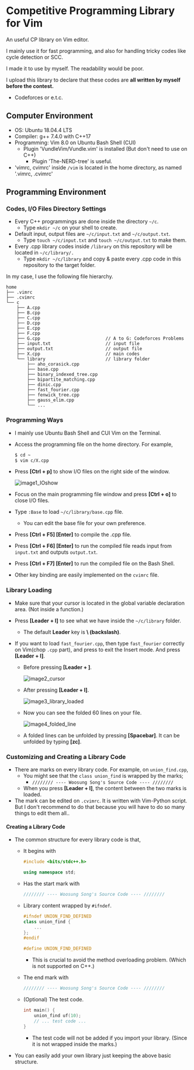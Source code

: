 # Competitive Programming Library for Vim

An useful CP library on Vim editor.

I mainly use it for fast programming, and also for handling tricky codes like cycle detection or SCC.

I made it to use by myself. The readability would be poor.

I upload this library to declare that these codes are **all written by myself before the contest.**

- Codeforces or e.t.c.





## Computer Environment

- OS: Ubuntu 18.04.4 LTS
- Compiler: g++ 7.4.0 with C++17
- Programming: Vim 8.0 on Ubuntu Bash Shell (CUI)
  - Plugin 'VundleVim/Vundle.vim' is installed (But don't need to use on C++)
    - Plugin 'The-NERD-tree' is useful.
- 'vimrc, cvimrc' inside ```/vim``` is located in the home directory, as named '.vimrc, .cvimrc'





## Programming Environment

### Codes, I/O Files Directory Settings

- Every C++ programmings are done inside the directory ```~/c```.
  - Type ```mkdir ~/c``` on your shell to create.
- Default input, output files are ```~/c/input.txt``` and ```~/c/output.txt```.
  - Type ```touch ~/c/input.txt``` and ```touch ~/c/output.txt``` to make them.
- Every .cpp library codes inside ```/library``` on this repository will be located in ```~/c/library/.```
  - Type ```mkdir ~/c/library``` and copy & paste every .cpp code in this repository to the target folder.

In my case, I use the following file hierarchy.

```
home
├── .vimrc
├── .cvimrc
└── c
    ├── A.cpp
    ├── B.cpp
    ├── C.cpp
    ├── D.cpp
    ├── E.cpp
    ├── F.cpp
    ├── G.cpp                         // A to G: Codeforces Problems
    ├── input.txt                     // input file
    ├── output.txt                    // output file
    ├── X.cpp                         // main codes
    └── library                       // library folder
        ├── aho_corasick.cpp
        ├── base.cpp
        ├── binary_indexed_tree.cpp
        ├── bipartite_matching.cpp
        ├── dinic.cpp
        ├── fast_fourier.cpp
        ├── fenwick_tree.cpp
        ├── gauss_elim.cpp
        └── ...
```





### Programming Ways

- I mainly use Ubuntu Bash Shell and CUI Vim on the Terminal.

- Access the programming file on the home directory. For example,

  ```bash
  $ cd ~
  $ vim c/X.cpp
  ```

- Press **[Ctrl + p]** to show I/O files on the right side of the window.

  ![image1_IOshow](./pic_for_readme/image1_IOshow.png)

- Focus on the main programming file window and press **[Ctrl + o]** to close I/O files.

- Type ```:Base``` to load ```~/c/library/base.cpp``` file.

  - You can edit the base file for your own preference.

- Press **[Ctrl + F5] [Enter]** to compile the .cpp file.

- Press **[Ctrl + F6] [Enter]** to run the compiled file reads input from ```input.txt``` and outputs ```output.txt```.

- Press **[Ctrl + F7] [Enter]** to run the compiled file on the Bash Shell.

- Other key binding are easily implemented on the ```cvimrc``` file.





### Library Loading

- Make sure that your cursor is located in the global variable declaration area. (Not inside a function.)

- Press **[Leader + l]** to see what we have inside the ```~/c/library``` folder.

  - The default **Leader** key is **\\ (backslash)**.

- If you want to load ```fast_fourier.cpp```, then type ```fast_fourier``` correctly on Vim(chop ```.cpp``` part), and press **<Esc>** to exit the Insert mode. And press **[Leader + l]**.

  - Before pressing **[Leader + ]**.

    ![image2_cursor](./pic_for_readme/image2_cursor.png)

  - After pressing **[Leader + l]**.

    ![image3_library_loaded](./pic_for_readme/image3_library_loaded.png)

  - Now you can see the folded 60 lines on your file.

    ![image4_folded_line](./pic_for_readme/image4_folded_line.png)

  - A folded lines can be unfolded by pressing **[Spacebar]**. It can be unfolded by typing **[zc]**.





### Customizing and Creating a Library Code

- There are marks on every library code. For example, on ```union_find.cpp```, 
  - You might see that the ```class union_find``` is wrapped by the marks;
    - ```//////// ---- Woosung Song's Source Code ---- ////////```
  - When you press **[Leader + l]**, the content between the two marks is loaded.
- The mark can be edited on ```.cvimrc```. It is written with Vim-Python script. But I don't recommend to do that because you will have to do so many things to edit them all..



#### Creating a Library Code

- The common structure for every library code is that,

  - It begins with

    ```C++
    #include <bits/stdc++.h>
    
    using namespace std;
    ```

  - Has the start mark with

    ```C++
    //////// ---- Woosung Song's Source Code ---- ////////
    ```

  - Library content wrapped by ```#ifndef```.

    ```C++
    #ifndef UNION_FIND_DEFINED
    class union_find {
        ...
    };
    #endif
    
    #define UNION_FIND_DEFINED
    ```

    - This is crucial to avoid the method overloading problem. (Which is not supported on C++.)

  - The end mark with

    ```C++
    //////// ---- Woosung Song's Source Code ---- ////////
    ```

  - (Optional) The test code.

    ```C++
    int main() {
        union_find uf(10);
        // ... test code ...
    }
    ```

    - The test code will not be added if you import your library. (Since it is not wrapped inside the marks.)

- You can easily add your own library just keeping the above basic structure.

